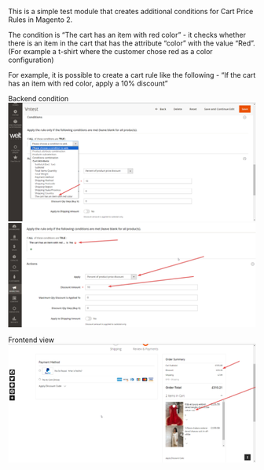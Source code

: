 This is a simple test module that creates additional conditions for Cart Price Rules in Magento 2.

The condition is “The cart has an item with red color” - it checks whether there is an item in the
cart that has the attribute “color” with the value “Red”. (For example a t-shirt where the customer
chose red as a color configuration)

For example, it is possible to create a cart rule like the following - “If the cart
has an item with red color, apply a 10% discount”

Backend condition
![img.png](app/src/img.png)
![img_1.png](app/src/img_1.png)

Frontend view
![front.png](app/src/front.png)
